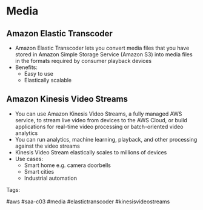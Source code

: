 # Media

## Amazon Elastic Transcoder

* Amazon Elastic Transcoder lets you convert media files that you have
  stored in Amazon Simple Storage Service (Amazon S3) into media files
  in the formats required by consumer playback devices
* Benefits:
  * Easy to use
  * Elastically scalable

## Amazon Kinesis Video Streams

* You can use Amazon Kinesis Video Streams, a fully managed AWS service,
  to stream live video from devices to the AWS Cloud, or build
  applications for real-time video processing or batch-oriented video
  analytics
* You can run analytics, machine learning, playback, and other
  processing against the video streams
* Kinesis Video Stream elastically scales to millions of devices
* Use cases:
  * Smart home e.g. camera doorbells
  * Smart cities
  * Industrial automation

Tags:

  #aws #saa-c03 #media #elastictranscoder #kinesisvideostreams
